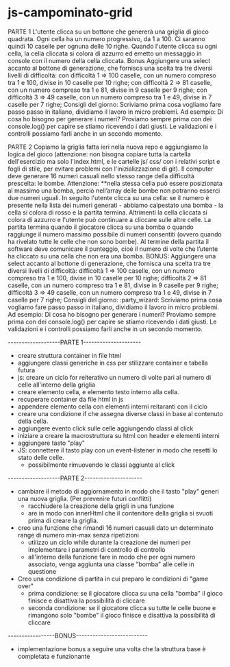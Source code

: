 # js-campominato-grid

PARTE 1
L'utente clicca su un bottone che genererà una griglia di gioco quadrata. Ogni cella ha un numero progressivo, da 1 a 100. Ci saranno quindi 10 caselle per ognuna delle 10 righe. Quando l'utente clicca su ogni cella, la cella cliccata si colora di azzurro ed emetto un messaggio in console con il numero della cella cliccata.
Bonus
Aggiungere una select accanto al bottone di generazione, che fornisca una scelta tra tre diversi livelli di difficoltà:
con difficoltà 1 => 100 caselle, con un numero compreso tra 1 e 100, divise in 10 caselle per 10 righe;
con difficoltà 2 => 81 caselle, con un numero compreso tra 1 e 81, divise in 9 caselle per 9 righe;
con difficoltà 3 => 49 caselle, con un numero compreso tra 1 e 49, divise in 7 caselle per 7 righe;
Consigli del giorno:
Scriviamo prima cosa vogliamo fare passo passo in italiano, dividiamo il lavoro in micro problemi.
Ad esempio: Di cosa ho bisogno per generare i numeri?
Proviamo sempre prima con dei console.log() per capire se stiamo ricevendo i dati giusti. Le validazioni e i controlli possiamo farli anche in un secondo momento.

PARTE 2
Copiamo la griglia fatta ieri nella nuova repo e aggiungiamo la logica del gioco (attenzione: non bisogna copiare tutta la cartella dell'esercizio ma solo l'index.html, e le cartelle js/ css/ con i relativi script e fogli di stile, per evitare problemi con l'inizializzazione di git).
Il computer deve generare 16 numeri casuali nello stesso range della difficoltà prescelta: le bombe.
Attenzione: **nella stessa cella può essere posizionata al massimo una bomba, perciò nell’array delle bombe non potranno esserci due numeri uguali.
In seguito l'utente clicca su una cella: se il numero è presente nella lista dei numeri generati - abbiamo calpestato una bomba - la cella si colora di rosso e la partita termina.
Altrimenti la cella cliccata si colora di azzurro e l'utente può continuare a cliccare sulle altre celle.
La partita termina quando il giocatore clicca su una bomba o quando raggiunge il numero massimo possibile di numeri consentiti (ovvero quando ha rivelato tutte le celle che non sono bombe).
Al termine della partita il software deve comunicare il punteggio, cioè il numero di volte che l’utente ha cliccato su una cella che non era una bomba.
BONUS:
Aggiungere una select accanto al bottone di generazione, che fornisca una scelta tra tre diversi livelli di difficoltà:
difficoltà 1 ⇒ 100 caselle, con un numero compreso tra 1 e 100, divise in 10 caselle per 10 righe;
difficoltà 2 ⇒ 81 caselle, con un numero compreso tra 1 e 81, divise in 9 caselle per 9 righe;
difficoltà 3 ⇒ 49 caselle, con un numero compreso tra 1 e 49, divise in 7 caselle per 7 righe;
Consigli del giorno: :party_wizard:
Scriviamo prima cosa vogliamo fare passo passo in italiano, dividiamo il lavoro in micro problemi.
Ad esempio: Di cosa ho bisogno per generare i numeri? Proviamo sempre prima con dei console.log() per capire se stiamo ricevendo i dati giusti.
Le validazioni e i controlli possiamo farli anche in un secondo momento.

-------------------PARTE 1---------------------
- creare struttura container in file html
- aggiungere classi generiche in css per stilizzare container e tabella futura
- js: creare un ciclo for reiterativo un numero di volte pari al numero di celle all'interno della griglia
- creare elemento cella, e elemento testo interno alla cella.
- recuperare container da file html in js
- appendere elemento cella con elementi interni reitaranti con il ciclo
- creare una condizione if che assegna diverse classi in base al contenuto della cella.
- aggiungere evento click sulle celle aggiungendo classi al click  
- iniziare a creare la macrostruttura su html con header e elementi interni
- aggiungere tasto "play" 
- JS: connettere il tasto play con un event-listener in modo che resetti lo stato delle celle.
    - possibilmente rimuovendo le classi aggiunte al click

-------------------PARTE 2---------------------
- cambiare il metodo di aggiornamento in modo che il tasto "play" generi una nuova griglia. (Per prevenire futuri conflitti)
    - racchiudere la creazione della grigli in una funzione
    - are in modo con innerHtml che il contenitore della griglia si svuoti prima di creare la griglia.
- creo una funzione che rimandi 16 numeri casuali dato un determinato range di numero min-max senza ripetizioni
    - utilizzo un ciclo while durante la creazione dei numeri per implementare i parametri di controllo di controllo
    - all'interno della funzione fare in modo che per ogni numero associato, venga aggiunta una classe "bomba" alle celle in questione
- Creo una condizione di partita in cui preparo le condizioni di "game over"
    - prima condizione: se il giocatore clicca su una cella "bomba" il gioco finisce e disattiva la possibilità di cliccare
    - seconda condizione: se il giocatore clicca su tutte le celle buone e rimangono solo "bombe" il gioco finisce e disattiva la possibilità di cliccare

-----------------BONUS--------------------------
- implementazione bonus a seguire una volta che la struttura base è completata e funzionante